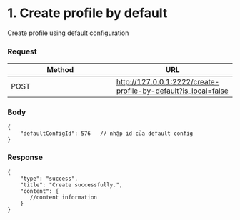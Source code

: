 # 1. Create profile by default

Create profile using default configuration

### **Request** <a href="#request-1" id="request-1"></a>

<table><thead><tr><th width="220">Method</th><th>URL</th></tr></thead><tbody><tr><td>POST</td><td><a href="http://127.0.0.1:2222/create-profile-by-default?is_local=false">http://127.0.0.1:2222/create-profile-by-default?is_local=false</a></td></tr></tbody></table>

### **Body** <a href="#body-1" id="body-1"></a>

```
{
    "defaultConfigId": 576   // nhập id của default config
}
```

### **Response** <a href="#id-3.-response" id="id-3.-response"></a>

```
{
    "type": "success",
    "title": "Create successfully.",
    "content": {
       //content information 
    }
}
```
